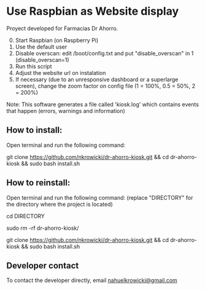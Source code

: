 # Use Raspbian as Website display

Proyect developed for Farmacias Dr Ahorro.

0. Start Raspbian (on Raspberry Pi)
1. Use the default user
2. Disable overscan: edit /boot/config.txt and put "disable_overscan" in 1 (disable_overscan=1)
3. Run this script
4. Adjust the website url on instalation
5. If necessary (due to an unresponsive dashboard or a superlarge screen), change the zoom factor on config file (1 = 100%, 0.5 = 50%, 2 = 200%)

Note: This software generates a file called 'kiosk.log' which contains events that happen (errors, warnings and information)

## How to install:
Open terminal and run the following command:

git clone https://github.com/nkrowicki/dr-ahorro-kiosk.git && cd dr-ahorro-kiosk && sudo bash install.sh

## How to reinstall:
Open terminal and run the following command: (replace "DIRECTORY" for the directory where the project is located)

cd DIRECTORY

sudo rm -rf dr-ahorro-kiosk/

git clone https://github.com/nkrowicki/dr-ahorro-kiosk.git && cd dr-ahorro-kiosk && sudo bash install.sh

## Developer contact

To contact the developer directly, email nahuelkrowicki@gmail.com

